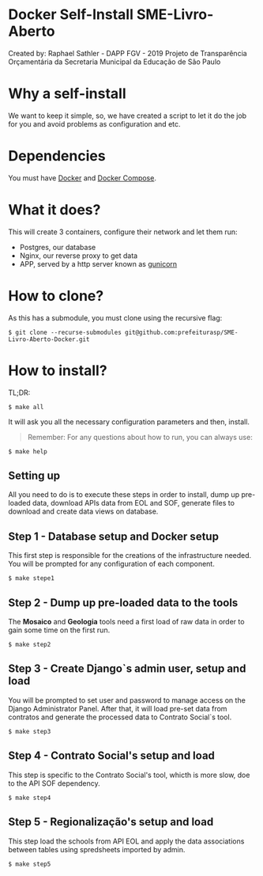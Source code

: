 # Docker Self-Install SME-Livro-Aberto
Created by: Raphael Sathler - DAPP FGV - 2019
Projeto de Transparência Orçamentária da Secretaria Municipal da Educação de São Paulo

# Why a self-install
We want to keep it simple, so, we have created a script to let it do the job for you and avoid problems as configuration and etc.

# Dependencies
You must have [Docker](https://docs.docker.com/install/) and [Docker Compose](https://docs.docker.com/compose/install/).

# What it does?
This will create 3 containers, configure their network and let them run:

- Postgres, our database
- Nginx, our reverse proxy to get data
- APP, served by a http server known as [gunicorn](https://gunicorn.org/)

# How to clone?
As this has a submodule, you must clone using the recursive flag:
```
$ git clone --recurse-submodules git@github.com:prefeiturasp/SME-Livro-Aberto-Docker.git

```

# How to install?
TL;DR: 
```
$ make all
```

It will ask you all the necessary configuration parameters and then, install. 

> Remember: For any questions about how to run, you can always use:

```
$ make help
```

## Setting up
All you need to do is to execute these steps in order to install, dump up pre-loaded data, download APIs data from EOL and SOF, generate files to download and create data views on database.

## Step 1 - Database setup and Docker setup
This first step is responsible for the creations of the infrastructure needed. You will be prompted for any configuration of each component.
```
$ make stepe1
```

## Step 2 - Dump up pre-loaded data to the tools
The **Mosaico** and **Geologia** tools need a first load of raw data in order to gain some time on the first run. 
```
$ make step2
```

## Step 3 - Create Django`s admin user, setup and load
You will be prompted to set user and password to manage access on the Django Administrator Panel. After that, it will load pre-set data from contratos and generate the processed data to Contrato Social`s tool.
```
$ make step3
```

## Step 4 - Contrato Social's setup and load
This step is specific to the Contrato Social's tool, whicth is more slow, doe to the API SOF dependency.
```
$ make step4
```

## Step 5 - Regionalização's setup and load
This step load the schools from API EOL and apply the data associations between tables using spredsheets imported by admin.
```
$ make step5
```
